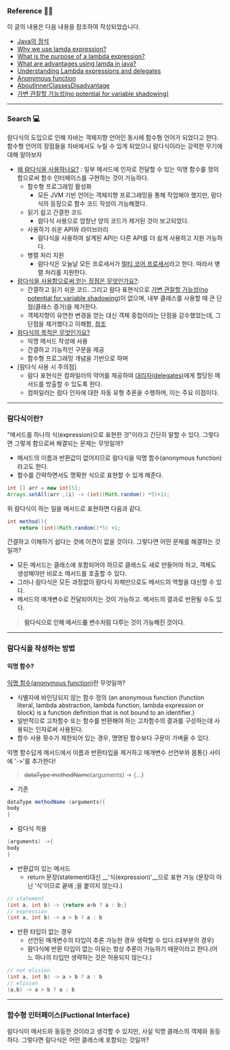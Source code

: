 ### Reference 🙇‍♂️
이 글의 내용은 다음 내용을 참조하여 작성되었습니다.
- [Java의 정석](http://www.yes24.com/Product/Goods/24259565)
- [Why we use lamda expression?](https://www.tutorialspoint.com/why-we-use-lambda-expressions-in-java)
- [What is the purpose of a lambda expression?](https://www.techopedia.com/definition/3826/lambda-expression)
- [What are advantages using lamda in java?](
)
- [Understanding Lambda expressions and delegates](https://stackoverflow.com/questions/3282103/understanding-lambda-expressions-and-delegates)
- [Anonymous function](https://en.wikipedia.org/wiki/Anonymous_function)
- [AboutInnerClassesDisadvantage](https://www.infoworld.com/article/2077411/inner-classes.html)
- [가변 관찰할 가능성(no potential for variable shadowing)](https://javahungry.blogspot.com/2020/02/variable-shadowing-and-variable-hiding.html)
---
### Search 💻
람다식의 도입으로 인해 자바는 객체지향 언어인 동시에 함수형 언어가 되었다고 한다. 함수형 언어의 장점들을 자바에서도 누릴 수 있게 되었으니 람다식이라는 강력한 무기에 대해 알아보자

>
- [왜 람다식을 사용하나요?](https://www.tutorialspoint.com/why-we-use-lambda-expressions-in-java) : 일부 메서드에 인자로 전달할 수 있는 익명 함수를 정의함으로써 함수 인터페이스를 구현하는 것이 가능하다.
  - 함수형 프로그래밍 활성화
    - 모든 JVM 기반 언어는 객체지향 프로그래밍을 통해 작업해야 했지만, 람다식의 등장으로 함수 코드 작성이 가능해졌다.
  - 읽기 쉽고 간결한 코드
    - 람다식 사용으로 엄청난 양의 코드가 제거된 것이 보고되었다.
  - 사용하기 쉬운 API와 라이브러리
    - 람다식을 사용하여 설계된 API는 다른 API를 더 쉽게 사용하고 지원 가능하다.
  - 병렬 처리 지원
    - 람다식은 오늘날 모든 프로세서가 [멀티 코어 프로세서](https://www.techtarget.com/searchdatacenter/definition/multi-core-processor)라고 한다. 
    따라서 병렬 처리를 지원한다.
- [람다식을 사용함으로써 얻는 장점은 무엇인가요?](https://www.theserverside.com/blog/Coffee-Talk-Java-News-Stories-and-Opinions/Benefits-of-lambda-expressions-in-Java-makes-the-move-to-a-newer-JDK-worthwhile):
  - 간결하고 읽기 쉬운 코드.
그리고 람다 표현식으로 [가변 관찰할 가능성(no potential for variable shadowing)](https://javahungry.blogspot.com/2020/02/variable-shadowing-and-variable-hiding.html)이 없으며, 내부 클래스를 사용할 때 큰 단점(클래스 증가)을 제거한다.
  - 객체지향이 유연한 변경을 얻는 대신 객체 중첩이라는 단점을 감수했었는데, 그 단점을 제거했다고 이해함, [참조](https://www.infoworld.com/article/2077411/inner-classes.html)
- [람다식의 목적은 무엇인가요?](https://www.techopedia.com/definition/3826/lambda-expression) 
  - 익명 메서드 작성에 사용
  - 간결하고 기능적인 구문을 제공
  - 함수형 프로그래밍 개념을 기반으로 하며 
- [람다식 사용 시 주의점]
  - 람다 표현식은 컴파일러의 약어를 제공하여 [대리자(delegates)](https://stackoverflow.com/questions/3282103/understanding-lambda-expressions-and-delegates)에게 할당된 메서드를 방출할 수 있도록 한다.
  - 컴파일러는 람다 인자에 대한 자동 유형 추론을 수행하며, 이는 주요 이점이다.
---
### 람다식이란?
"메서드를 하나의 식(expression)으로 표현한 것"이라고 간단히 말할 수 있다. 그렇다면 그렇게 함으로써 해결되는 문제는 무엇일까?
- 메서드의 이름과 반환값이 없어지므로 람다식을 익명 함수(anonymous function)라고도 한다.
- 함수를 간략하면서도 명확한 식으로 표현할 수 있게 해준다.

```java
int [] arr = new int[5];
Arrays.setAll(arr ,(i) -> (int)(Math.random() *5)+1);
```
위 람다식이 하는 일을 메서드로 표현하면 다음과 같다.
```java
int method(){
	return (int)(Math.random()*5) +1;
```

간결하고 이해하기 쉽다는 것에 이견이 없을 것이다.
그렇다면 어떤 문제를 해결하는 것일까?
- 모든 메서드는 클래스에 포함되어야 하므로 클래스도 새로 만들어야 하고, 객체도 생성해야만 비로소 메서드를 호출할 수 있다.
- 그러나 람다식은 모든 과정없이 람다식 자체만으로도 메서드의 역할을 대신할 수 있다.
- 메서드의 매개변수로 전달되어지는 것이 가능하고. 메서드의 결과로 반환될 수도 있다.

> __람다식으로 인해 메서드를 변수처럼 다루는 것이 가능해진 것이다.__

---

### 람다식을 작성하는 방법

#### 익명 함수?
[익명 함수(anonymous function)](https://en.wikipedia.org/wiki/Anonymous_function)란 무엇일까?
- 식별자에 바인딩되지 않는 함수 정의 (an anonymous function (function literal, lambda abstraction, lambda function, lambda expression or block) is a function definition that is not bound to an identifier.)
- 일반적으로 고차함수 또는 함수를 반환해야 하는 고차함수의 결과를 구성하는데 사용되는 인자로써 사용된다.
- 함수 사용 횟수가 제한되어 있는 경우, 명명된 함수보다 구문이 가벼울 수 있다.

익명 함수답게 메서드에서 이름과 반환타입을 제거하고 매개변수 선언부와 몸통{} 사이에 '->'를 추가한다!
>~~dataType methodName~~(arguments) -> {...}

- 기존
``` java
dataType methodName (arguments){
body
}
```
- 람다식 적용
```java
(arguments) ->{
body
}
```
- 반환값이 있는 메서드
  - return 문장(statement)대신 __'식(expression)'__으로 표현 가능
    (문장이 아닌 '식'이므로 끝에 ;을 붙이지 않는다.)

```java
// statement
(int a, int b) -> {return a>b ? a : b;}
// expression
(int a, int b) -> a > b ? a : b
```
- 반환 타입이 없는 경우
  - 선언된 매개변수의 타입이 추론 가능한 경우 생략할 수 있다.(대부분의 경우)
  - 람다식에 반환 타입이 없는 이유는 항상 추론이 가능하기 때문이라고 한다.(어느 하나의 타입만 생략하는 것은 허용되지 않는다.)
```java
// not elision
(int a, int b) -> a > b ? a : b
// elision
(a,b) -> a > b ? a : b
```
---
### 함수형 인터페이스(Fuctional Interface)
람다식이 메서드와 동등한 것이라고 생각할 수 있지만,
사실 익명 클래스의 객체와 동등하다.
그렇다면 람다식은 어떤 클래스에 포함되는 것일까?
